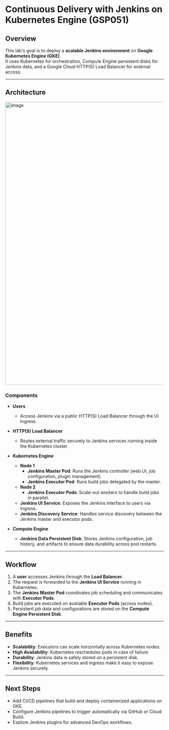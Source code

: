 # Continuous Delivery with Jenkins on Kubernetes Engine (GSP051)

## Overview
This lab's goal is to deploy a **scalable Jenkins environment** on **Google Kubernetes Engine (GKE)**.  
It uses Kubernetes for orchestration, Compute Engine persistent disks for Jenkins data, and a Google Cloud HTTP(S) Load Balancer for external access.  

---

## Architecture

<img width="900"  alt="image" src="https://github.com/user-attachments/assets/e550e11b-b8b5-4ad5-9313-5e4f91c8464c" />

### Components

- **Users**
  - Access Jenkins via a public HTTP(S) Load Balancer through the UI Ingress.

- **HTTP(S) Load Balancer**
  - Routes external traffic securely to Jenkins services running inside the Kubernetes cluster.

- **Kubernetes Engine**
  - **Node 1**
    - **Jenkins Master Pod**: Runs the Jenkins controller (web UI, job configuration, plugin management).
    - **Jenkins Executor Pod**: Runs build jobs delegated by the master.
  - **Node 2**
    - **Jenkins Executor Pods**: Scale-out workers to handle build jobs in parallel.
  - **Jenkins UI Service**: Exposes the Jenkins interface to users via Ingress.
  - **Jenkins Discovery Service**: Handles service discovery between the Jenkins master and executor pods.

- **Compute Engine**
  - **Jenkins Data Persistent Disk**: Stores Jenkins configuration, job history, and artifacts to ensure data durability across pod restarts.

---

## Workflow

1. A **user** accesses Jenkins through the **Load Balancer**.
2. The request is forwarded to the **Jenkins UI Service** running in Kubernetes.
3. The **Jenkins Master Pod** coordinates job scheduling and communicates with **Executor Pods**.
4. Build jobs are executed on available **Executor Pods** (across nodes).
5. Persistent job data and configurations are stored on the **Compute Engine Persistent Disk**.

---

## Benefits

- **Scalability**: Executors can scale horizontally across Kubernetes nodes.
- **High Availability**: Kubernetes reschedules pods in case of failure.
- **Durability**: Jenkins data is safely stored on a persistent disk.
- **Flexibility**: Kubernetes services and ingress make it easy to expose Jenkins securely.

---

## Next Steps

- Add CI/CD pipelines that build and deploy containerized applications on GKE.
- Configure Jenkins pipelines to trigger automatically via GitHub or Cloud Build.
- Explore Jenkins plugins for advanced DevOps workflows.
